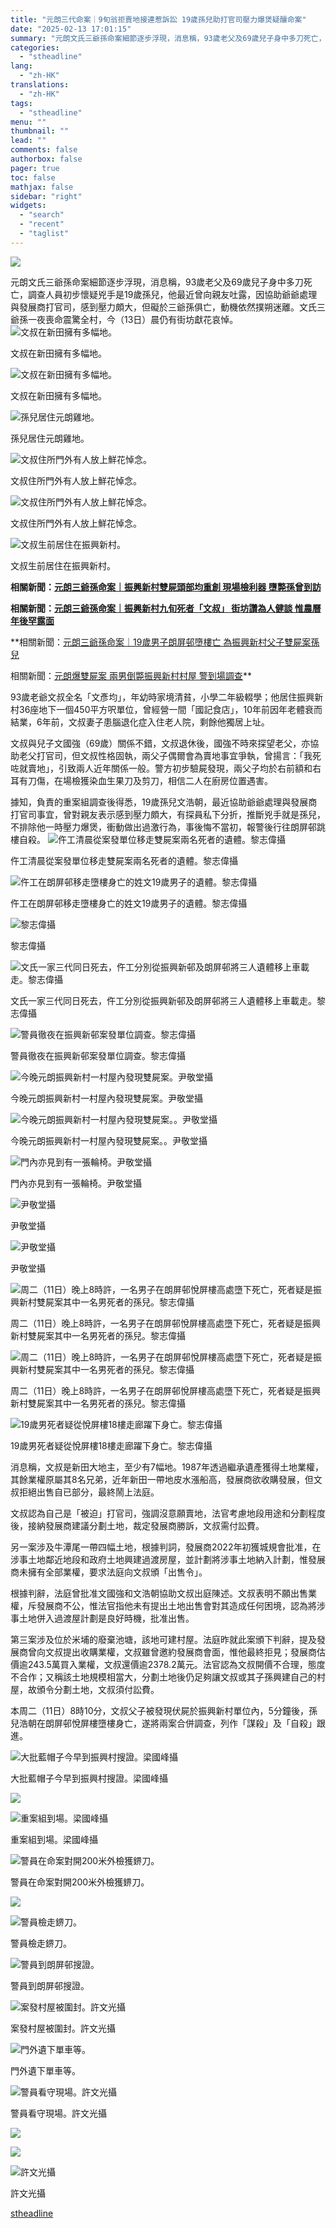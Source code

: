 ```yaml
---
title: "元朗三代命案｜9旬翁拒賣地接連惹訴訟 19歲孫兒助打官司壓力爆煲疑釀命案"
date: "2025-02-13 17:01:15"
summary: "元朗文氏三爺孫命案細節逐步浮現，消息稱，93歲老父及69歲兒子身中多刀死亡，調..."
categories:
  - "stheadline"
lang:
  - "zh-HK"
translations:
  - "zh-HK"
tags:
  - "stheadline"
menu: ""
thumbnail: ""
lead: ""
comments: false
authorbox: false
pager: true
toc: false
mathjax: false
sidebar: "right"
widgets:
  - "search"
  - "recent"
  - "taglist"
---
```


![](https://image.stheadline.com/f/680p0/0x0/100/none/b91068904e1f5d365d0eeecd26477ead/stheadline/inewsmedia/20250213/_2025021316545096263.jpg)






元朗文氏三爺孫命案細節逐步浮現，消息稱，93歲老父及69歲兒子身中多刀死亡，調查人員初步懷疑兇手是19歲孫兒，他最近曾向親友吐露，因協助爺爺處理與發展商打官司，感到壓力頗大，但礙於三爺孫俱亡，動機依然撲朔迷離。文氏三爺孫一夜喪命震驚全村，今（13日）晨仍有街坊獻花哀悼。
 ![文叔在新田擁有多幅地。](https://image.hkhl.hk/f/1024p0/0x0/100/none/c34b3c5699fc21091098bd0092dca178/2025-02/01_11.jpg)


文叔在新田擁有多幅地。



 ![文叔在新田擁有多幅地。](https://image.hkhl.hk/f/1024p0/0x0/100/none/0e0554cdf7e99b55f3edd03cc9892ad5/2025-02/02_12.jpg)


文叔在新田擁有多幅地。



 ![孫兒居住元朗雞地。](https://image.hkhl.hk/f/1024p0/0x0/100/none/e042a4ef2f9b35daff52ec0acdc16838/2025-02/03_8.jpg)


孫兒居住元朗雞地。



 ![文叔住所門外有人放上鮮花悼念。](https://image.hkhl.hk/f/1024p0/0x0/100/none/a3b29b3465a46b5724caa6b39ffef885/2025-02/04_10.jpg)


文叔住所門外有人放上鮮花悼念。



 ![文叔住所門外有人放上鮮花悼念。](https://image.hkhl.hk/f/1024p0/0x0/100/none/b25697b45bc3bf5095502781c65730ff/2025-02/05_9.jpg)


文叔住所門外有人放上鮮花悼念。



 ![文叔生前居住在振興新村。](https://image.hkhl.hk/f/1024p0/0x0/100/none/41c67be577d75eae5b4582b70bc95c70/2025-02/06_6.jpg)


文叔生前居住在振興新村。




**相關新聞：[元朗三爺孫命案｜振興新村雙屍頭部均重創 現場檢利器 墮斃孫曾到訪](https://www.stheadline.com/breaking-news/3427952/%E5%85%83%E6%9C%97%E4%B8%89%E7%88%BA%E5%AD%AB%E5%91%BD%E6%A1%88%E6%8C%AF%E8%88%88%E6%96%B0%E6%9D%91%E9%9B%99%E5%B1%8D%E7%8F%BE%E5%A0%B4%E6%AA%A2%E5%88%A9%E5%99%A8-%E5%9D%87%E9%A0%AD%E9%83%A8%E9%87%8D%E5%89%B5%E7%96%91%E8%87%B4%E5%91%BD%E5%82%B7%E9%87%8D%E6%A1%88%E7%B5%84%E8%AA%BF%E6%9F%A5)**  

**相關新聞：[元朗三爺孫命案｜振興新村九旬死者「文叔」 街坊讚為人健談 惟農曆年後罕露面](https://www.stheadline.com/breaking-news/3427953/%E5%85%83%E6%9C%97%E4%B8%89%E7%88%BA%E5%AD%AB%E5%91%BD%E6%A1%88%E6%8C%AF%E8%88%88%E6%96%B0%E6%9D%91%E4%B9%9D%E6%97%AC%E6%AD%BB%E8%80%85%E6%96%87%E5%8F%94-%E8%A1%97%E5%9D%8A%E8%AE%9A%E7%82%BA%E4%BA%BA%E5%81%A5%E8%AB%87-%E6%83%9F%E8%BE%B2%E6%9B%86%E5%B9%B4%E5%BE%8C%E7%BD%95%E9%9C%B2%E9%9D%A2)**  

**相關新聞：[元朗三爺孫命案｜19歲男子朗屏邨墮樓亡 為振興新村父子雙屍案孫兒](https://www.stheadline.com/breaking-news/3427914/%E5%85%83%E6%9C%97%E4%B8%89%E7%88%BA%E5%AD%AB%E5%91%BD%E6%A1%8819%E6%AD%B2%E7%94%B7%E5%AD%90%E6%9C%97%E5%B1%8F%E9%82%A8%E5%A2%AE%E6%A8%93%E4%BA%A1-%E7%82%BA%E6%8C%AF%E8%88%88%E6%96%B0%E6%9D%91%E7%88%B6%E5%AD%90%E9%9B%99%E5%B1%8D%E6%A1%88%E5%AD%AB%E5%85%92)  

相關新聞：[元朗爆雙屍案 兩男倒斃振興新村村屋 警到場調查](https://www.stheadline.com/breaking-news/3427846/%E5%85%83%E6%9C%97%E7%88%86%E9%9B%99%E5%B1%8D%E6%A1%88-%E5%85%A9%E7%94%B7%E5%80%92%E6%96%83%E6%8C%AF%E8%88%88%E6%96%B0%E6%9D%91%E6%9D%91%E5%B1%8B-%E8%AD%A6%E5%88%B0%E5%A0%B4%E8%AA%BF%E6%9F%A5)**

93歲老爺文叔全名「文彥均」，年幼時家境清貧，小學二年級輟學；他居住振興新村36座地下一個450平方呎單位，曾經營一間「國記食店」，10年前因年老體衰而結業，6年前，文叔妻子患腦退化症入住老人院，剩餘他獨居上址。

文叔與兒子文國強（69歲）關係不錯，文叔退休後，國強不時來探望老父，亦協助老父打官司，但文叔性格固執，兩父子偶爾會為賣地事宜爭執，曾揚言：「我死咗就賣地」，引致兩人近年關係一般。警方初步驗屍發現，兩父子均於右前額和右耳有刀傷，在場檢獲染血生果刀及剪刀，相信二人在廚房位置遇害。

據知，負責的重案組調查後得悉，19歲孫兒文浩朝，最近協助爺爺處理與發展商打官司事宜，曾對親友表示感到壓力頗大，有探員私下分折，推斷兇手就是孫兒，不排除他一時壓力爆煲，衝動做出過激行為，事後悔不當初，報警後行往朗屏邨跳樓自殺。
 ![仵工清晨從案發單位移走雙屍案兩名死者的遺體。黎志偉攝](https://image.hkhl.hk/f/1024p0/0x0/100/none/4de127ffc97a23997d4857c47abbe732/2025-02/4_10.jpeg)


仵工清晨從案發單位移走雙屍案兩名死者的遺體。黎志偉攝



 ![仵工在朗屏邨移走墮樓身亡的姓文19歲男子的遺體。黎志偉攝](https://image.hkhl.hk/f/1024p0/0x0/100/none/ead6c684e1f6fc77b82e94490c30f00e/2025-02/12_5.jpeg)


仵工在朗屏邨移走墮樓身亡的姓文19歲男子的遺體。黎志偉攝



 ![黎志偉攝](https://image.hkhl.hk/f/1024p0/0x0/100/none/0c247b60e620455264f512b8203c1356/2025-02/11_4.jpeg)


黎志偉攝



 ![文氏一家三代同日死去，仵工分別從振興新邨及朗屏邨將三人遺體移上車載走。黎志偉攝](https://image.hkhl.hk/f/1024p0/0x0/100/none/6c55d01d796f414908c3749349a69846/2025-02/1_2.jpeg)


文氏一家三代同日死去，仵工分別從振興新邨及朗屏邨將三人遺體移上車載走。黎志偉攝



 ![警員徹夜在振興新邨案發單位調查。黎志偉攝](https://image.hkhl.hk/f/1024p0/0x0/100/none/c706669eb93178a881d3271f1e88a0ee/2025-02/8_3.jpeg)


警員徹夜在振興新邨案發單位調查。黎志偉攝



 ![今晚元朗振興新村一村屋內發現雙屍案。尹敬堂攝](https://image.hkhl.hk/f/1024p0/0x0/100/none/c8f4caf0dc357087a4a73acba016733e/2025-02/KakaoTalk_20250211_214808042_01.jpg)


今晚元朗振興新村一村屋內發現雙屍案。尹敬堂攝



 ![今晚元朗振興新村一村屋內發現雙屍案。。尹敬堂攝](https://image.hkhl.hk/f/1024p0/0x0/100/none/c6a5048284d78838884a5d2c68286a32/2025-02/KakaoTalk_20250211_214808042.jpg)


今晚元朗振興新村一村屋內發現雙屍案。。尹敬堂攝



 ![門內亦見到有一張輪椅。尹敬堂攝](https://image.hkhl.hk/f/1024p0/0x0/100/none/977ef02b8102bd767c77d876d9eb39cf/2025-02/KakaoTalk_20250211_222228676.jpg)


門內亦見到有一張輪椅。尹敬堂攝



 ![尹敬堂攝](https://image.hkhl.hk/f/1024p0/0x0/100/none/195aa504103456665ffb2ae2ad2ffed0/2025-02/KakaoTalk_20250211_223710789.jpg)


尹敬堂攝



 ![尹敬堂攝](https://image.hkhl.hk/f/1024p0/0x0/100/none/2369a787848f9784fcffe0024f356b18/2025-02/KakaoTalk_20250211_223710789_01.jpg)


尹敬堂攝



 ![周二（11日）晚上8時許，一名男子在朗屏邨悅屏樓高處墮下死亡，死者疑是振興新村雙屍案其中一名男死者的孫兒。黎志偉攝](https://image.hkhl.hk/f/1024p0/0x0/100/none/15c5d3e0af828f1e840f2da43ae1cbc2/2025-02/1_0_2.jpeg)


周二（11日）晚上8時許，一名男子在朗屏邨悅屏樓高處墮下死亡，死者疑是振興新村雙屍案其中一名男死者的孫兒。黎志偉攝



 ![周二（11日）晚上8時許，一名男子在朗屏邨悅屏樓高處墮下死亡，死者疑是振興新村雙屍案其中一名男死者的孫兒。黎志偉攝](https://image.hkhl.hk/f/1024p0/0x0/100/none/5a5b27d0edd5b575344c78d071004c53/2025-02/2_9.jpeg)


周二（11日）晚上8時許，一名男子在朗屏邨悅屏樓高處墮下死亡，死者疑是振興新村雙屍案其中一名男死者的孫兒。黎志偉攝



 ![19歲男死者疑從悅屏樓18樓走廊躍下身亡。黎志偉攝](https://image.hkhl.hk/f/1024p0/0x0/100/none/39209da0fb55d99a60eb8bc0e50bdcb2/2025-02/3_11.jpeg)


19歲男死者疑從悅屏樓18樓走廊躍下身亡。黎志偉攝




消息稱，文叔是新田大地主，至少有7幅地。1987年透過繼承遺產獲得土地業權，其餘業權原屬其8名兄弟，近年新田一帶地皮水漲船高，發展商欲收購發展，但文叔拒絕出售自已部分，最終鬧上法庭。

文叔認為自己是「被迫」打官司，強調沒意願賣地，法官考慮地段用途和分劃程度後，接納發展商建議分劃土地，裁定發展商勝訴，文叔需付訟費。

另一案涉及牛潭尾一帶四幅土地，根據判詞，發展商2022年初獲城規會批准，在涉事土地鄰近地段和政府土地興建過渡房屋，並計劃將涉事土地納入計劃，惟發展商未擁有全部業權，要求法庭向文叔頒「出售令」。

根據判辭，法庭曾批准文國強和文浩朝協助文叔出庭陳述。文叔表明不願出售業權，斥發展商不公，惟法官指他未有提出土地出售會對其造成任何困境，認為將涉事土地併入過渡屋計劃是良好時機，批准出售。

第三案涉及位於米埔的廢棄池塘，該地可建村屋。法庭昨就此案頒下判辭，提及發展商曾向文叔提出收購業權，文叔雖曾邀約發展商會面，惟他最終拒見；發展商估價逾243.5萬買入業權，文叔還價逾2378.2萬元。法官認為文叔開價不合理，態度不合作；又稱該土地規模相當大，分劃土地後仍足夠讓文叔或其子孫興建自己的村屋，故頒令分劃土地，文叔須付訟費。

本周二（11日）8時10分，文叔父子被發現伏屍於振興新村單位內，5分鐘後，孫兒浩朝在朗屏邨悅屏樓墮樓身亡，遂將兩案合併調查，列作「謀殺」及「自殺」跟進。


 ![大批藍帽子今早到振興村搜證。梁國峰攝](https://image.hkhl.hk/f/1024p0/0x0/100/none/9d6c4cac0a4bb8e49cff3423868b5def/2025-02/KakaoTalk_20250212_102420384_04_0.jpg)


大批藍帽子今早到振興村搜證。梁國峰攝



 ![](https://image.hkhl.hk/f/1024p0/0x0/100/none/8b45cab581eb18d3a36a93b682886eeb/2025-02/KakaoTalk_20250212_102420384_05_0.jpg)




 ![重案組到場。梁國峰攝](https://image.hkhl.hk/f/1024p0/0x0/100/none/34a2aaf3a44e21b7bff8127898241881/2025-02/KakaoTalk_20250212_102420384_09_1_.jpg)


重案組到場。梁國峰攝



 ![警員在命案對開200米外檢獲鎅刀。](https://image.hkhl.hk/f/1024p0/0x0/100/none/c5e784a75ea817b0333e2b7c0773a838/2025-02/KakaoTalk_20250212_103728244_0.jpg)


警員在命案對開200米外檢獲鎅刀。



 ![](https://image.hkhl.hk/f/1024p0/0x0/100/none/9b272ca2ed28256bff41107af37ad2eb/2025-02/KakaoTalk_20250212_103728244_04_0.jpg)




 ![警員檢走鎅刀。](https://image.hkhl.hk/f/1024p0/0x0/100/none/38a3c93bcbf2134d3c346dd42121db45/2025-02/KakaoTalk_20250212_103907679_01.jpg)


警員檢走鎅刀。



 ![警員到朗屏邨搜證。](https://image.hkhl.hk/f/1024p0/0x0/100/none/b32f05d230b08df995c629de6cae62ea/2025-02/KakaoTalk_20250212_110226374.jpg)


警員到朗屏邨搜證。



 ![案發村屋被圍封。許文光攝](https://image.hkhl.hk/f/1024p0/0x0/100/none/e5c8247a72ddc56ef7ef56106c014443/2025-02/KakaoTalk_20250212_132019558.jpg)


案發村屋被圍封。許文光攝



 ![門外遺下單車等。](https://image.hkhl.hk/f/1024p0/0x0/100/none/6dea1bc442c13068989193b3853e7b15/2025-02/KakaoTalk_20250212_132019558_01.jpg)


門外遺下單車等。



 ![警員看守現場。許文光攝](https://image.hkhl.hk/f/1024p0/0x0/100/none/9ee7aec6467b33468c0cb0145d6a2eae/2025-02/KakaoTalk_20250212_132019558_02.jpg)


警員看守現場。許文光攝



 ![](https://image.hkhl.hk/f/1024p0/0x0/100/none/bbd7e2e23fc0593fb642a18242d1cfb2/2025-02/KakaoTalk_20250212_132019558_03.jpg)




 ![](https://image.hkhl.hk/f/1024p0/0x0/100/none/5ac9424531a9d5178404132a9818fe31/2025-02/KakaoTalk_20250212_132019558_05.jpg)




 ![許文光攝](https://image.hkhl.hk/f/1024p0/0x0/100/none/141795d6c64e598b1d7d7770a96b7e2c/2025-02/KakaoTalk_20250212_132019558_06.jpg)


許文光攝

[stheadline](https://std.stheadline.com/realtime/article/2052588/即時-港聞-元朗三代命案-9旬翁拒賣地接連惹訴訟-19歲孫兒助打官司壓力爆煲疑釀命案)
